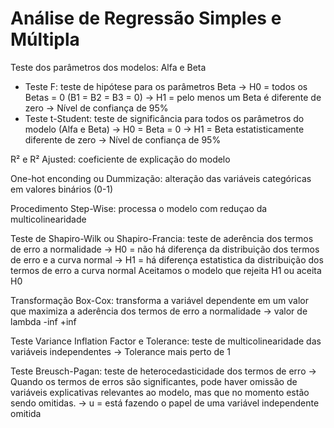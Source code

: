 # Análise de Regressão Simples e Múltipla

Teste dos parâmetros dos modelos: Alfa e Beta
  - Teste F: teste de hipótese para os parâmetros Beta
           -> H0 = todos os Betas = 0 (B1 = B2 = B3 = 0)
           -> H1 = pelo menos um Beta é diferente de zero
           -> Nível de confiança de 95%
  - Teste t-Student: teste de significância para todos os parâmetros do modelo (Alfa e Beta)
          -> H0 = Beta = 0
          -> H1 = Beta estatisticamente diferente de zero
          -> Nível de confiança de 95%
          
R² e R² Ajusted: coeficiente de explicação do modelo

One-hot enconding ou Dummização: alteração das variáveis categóricas em valores binários (0-1)

Procedimento Step-Wise: processa o modelo com reduçao da multicolinearidade

Teste de Shapiro-Wilk ou Shapiro-Francia: teste de aderência dos termos de erro a normalidade
        -> H0 = não há diferença da distribuição dos termos de erro e a curva normal
        -> H1 = há diferença estatistica da distribuição dos termos de erro a curva normal
        Aceitamos o modelo que rejeita H1 ou aceita H0
        
Transformação Box-Cox: transforma a variável dependente em um valor que maximiza a aderência dos termos de erro a normalidade
        -> valor de lambda -inf +inf

Teste Variance Inflation Factor e Tolerance: teste de multicolinearidade das variáveis independentes
        -> Tolerance mais perto de 1

Teste Breusch-Pagan: teste de heterocedasticidade dos termos de erro
        -> Quando os termos de erros são significantes, pode haver omissão de variáveis explicativas relevantes ao modelo, mas que no momento estão sendo omitidas.
        -> u = está fazendo o papel de uma variável independente omitida
